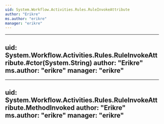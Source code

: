 ```yaml
---
uid: System.Workflow.Activities.Rules.RuleInvokeAttribute
author: "Erikre"
ms.author: "erikre"
manager: "erikre"
---
```


---
uid: System.Workflow.Activities.Rules.RuleInvokeAttribute.#ctor(System.String)
author: "Erikre"
ms.author: "erikre"
manager: "erikre"
---

---
uid: System.Workflow.Activities.Rules.RuleInvokeAttribute.MethodInvoked
author: "Erikre"
ms.author: "erikre"
manager: "erikre"
---
